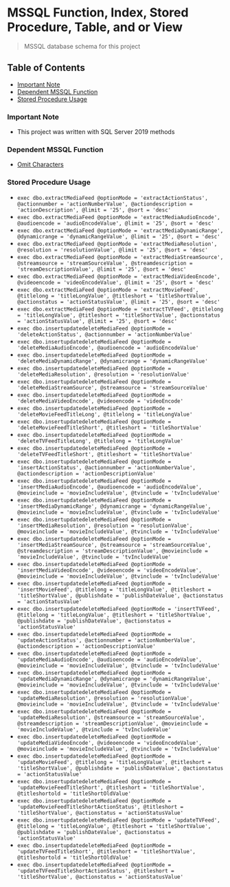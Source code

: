 # MSSQL Function, Index, Stored Procedure, Table, and or View
> MSSQL database schema for this project

## Table of Contents
* [Important Note](#important-note)
* [Dependent MSSQL Function](#dependent-mssql-function)
* [Stored Procedure Usage](#stored-procedure-usage)

### **Important Note**
* This project was written with SQL Server 2019 methods

### Dependent MSSQL Function
* [Omit Characters](https://github.com/Cuates/omitcharactersmssql)

### Stored Procedure Usage
* `exec dbo.extractMediaFeed @optionMode = 'extractActionStatus', @actionnumber = 'actionNumberValue', @actiondescription = 'actionDescription', @limit = '25', @sort = 'desc'`
* `exec dbo.extractMediaFeed @optionMode = 'extractMediaAudioEncode', @audioencode = 'audioEncodeValue', @limit = '25', @sort = 'desc'`
* `exec dbo.extractMediaFeed @optionMode = 'extractMediaDynamicRange', @dynamicrange = 'dynamicRangeValue', @limit = '25', @sort = 'desc'`
* `exec dbo.extractMediaFeed @optionMode = 'extractMediaResolution', @resolution = 'resolutionValue', @limit = '25', @sort = 'desc'`
* `exec dbo.extractMediaFeed @optionMode = 'extractMediaStreamSource', @streamsource = 'streamSourceValue', @streamdescription = 'streamDescriptionValue', @limit = '25', @sort = 'desc'`
* `exec dbo.extractMediaFeed @optionMode = 'extractMediaVideoEncode', @videoencode = 'videoEncodeValue', @limit = '25', @sort = 'desc'`
* `exec dbo.extractMediaFeed @optionMode = 'extractMovieFeed', @titlelong = 'titleLongValue', @titleshort = 'titleShortValue', @actionstatus = 'actionStatusValue', @limit = '25', @sort = 'desc'`
* `exec dbo.extractMediaFeed @optionMode = 'extractTVFeed', @titlelong = 'titleLongValue', @titleshort = 'titleShortValue', @actionstatus = 'actionStatusValue', @limit = '25', @sort = 'desc'`
* `exec dbo.insertupdatedeleteMediaFeed @optionMode = 'deleteActionStatus', @actionnumber = 'actionNumberValue'`
* `exec dbo.insertupdatedeleteMediaFeed @optionMode = 'deleteMediaAudioEncode', @audioencode = 'audioEncodeValue'`
* `exec dbo.insertupdatedeleteMediaFeed @optionMode = 'deleteMediaDynamicRange', @dynamicrange = 'dynamicRangeValue'`
* `exec dbo.insertupdatedeleteMediaFeed @optionMode = 'deleteMediaResolution', @resolution = 'resolutionValue'`
* `exec dbo.insertupdatedeleteMediaFeed @optionMode = 'deleteMediaStreamSource', @streamsource = 'streamSourceValue'`
* `exec dbo.insertupdatedeleteMediaFeed @optionMode = 'deleteMediaVideoEncode', @videoencode = 'videoEncode'`
* `exec dbo.insertupdatedeleteMediaFeed @optionMode = 'deleteMovieFeedTitleLong', @titlelong = 'titleLongValue'`
* `exec dbo.insertupdatedeleteMediaFeed @optionMode = 'deleteMovieFeedTitleShort', @titleshort = 'titleShortValue'`
* `exec dbo.insertupdatedeleteMediaFeed @optionMode = 'deleteTVFeedTitleLong', @titlelong = 'titleLongValue'`
* `exec dbo.insertupdatedeleteMediaFeed @optionMode = 'deleteTVFeedTitleShort', @titleshort = 'titleShortValue'`
* `exec dbo.insertupdatedeleteMediaFeed @optionMode = 'insertActionStatus', @actionnumber = 'actionNumberValue', @actiondescription = 'actionDescriptionValue'`
* `exec dbo.insertupdatedeleteMediaFeed @optionMode = 'insertMediaAudioEncode', @audioencode = 'audioEncodeValue', @movieinclude = 'movieIncludeValue', @tvinclude = 'tvIncludeValue'`
* `exec dbo.insertupdatedeleteMediaFeed @optionMode = 'insertMediaDynamicRange', @dynamicrange = 'dynamicRangeValue', @movieinclude = 'movieIncludeValue', @tvinclude = 'tvIncludeValue'`
* `exec dbo.insertupdatedeleteMediaFeed @optionMode = 'insertMediaResolution', @resolution = 'resolutionValue', @movieinclude = 'movieIncludeValue', @tvinclude = 'tvIncludeValue'`
* `exec dbo.insertupdatedeleteMediaFeed @optionMode = 'insertMediaStreamSource', @streamsource = 'streamSourceValue', @streamdescription = 'streamDescriptionValue', @movieinclude = 'movieIncludeValue', @tvinclude = 'tvIncludeValue'`
* `exec dbo.insertupdatedeleteMediaFeed @optionMode = 'insertMediaVideoEncode', @videoencode = 'videoEncodeValue', @movieinclude = 'movieIncludeValue', @tvinclude = 'tvIncludeValue'`
* `exec dbo.insertupdatedeleteMediaFeed @optionMode = 'insertMovieFeed', @titlelong = 'titleLongValue', @titleshort = 'titleShortValue', @publishdate = 'publishDateValue', @actionstatus = 'actionStatusValue'`
* `exec dbo.insertupdatedeleteMediaFeed @optionMode = 'insertTVFeed', @titlelong = 'titleLongValue', @titleshort = 'titleShortValue', @publishdate = 'publishDateValue', @actionstatus = 'actionStatusValue'`
* `exec dbo.insertupdatedeleteMediaFeed @optionMode = 'updateActionStatus', @actionnumber = 'actionNumberValue', @actiondescription = 'actionDescriptionValue'`
* `exec dbo.insertupdatedeleteMediaFeed @optionMode = 'updateMediaAudioEncode', @audioencode = 'audioEncodeValue', @movieinclude = 'movieIncludeValue', @tvinclude = 'tvIncludeValue'`
* `exec dbo.insertupdatedeleteMediaFeed @optionMode = 'updateMediaDynamicRange', @dynamicrange = 'dynamicRangeValue', @movieinclude = 'movieIncludeValue', @tvinclude = 'tvIncludeValue'`
* `exec dbo.insertupdatedeleteMediaFeed @optionMode = 'updateMediaResolution', @resolution = 'resolutionValue', @movieinclude = 'movieIncludeValue', @tvinclude = 'tvIncludeValue'`
* `exec dbo.insertupdatedeleteMediaFeed @optionMode = 'updateMediaResolution', @streamsource = 'streamSourceValue', @streamdescription = 'streamDescriptionValue', @movieinclude = 'movieIncludeValue', @tvinclude = 'tvIncludeValue'`
* `exec dbo.insertupdatedeleteMediaFeed @optionMode = 'updateMediaVideoEncode', @videoencode = 'videoEncodeValue', @movieinclude = 'movieIncludeValue', @tvinclude = 'tvIncludeValue'`
* `exec dbo.insertupdatedeleteMediaFeed @optionMode = 'updateMovieFeed', @titlelong = 'titleLongValue', @titleshort = 'titleShortValue', @publishdate = 'publishDateValue', @actionstatus = 'actionStatusValue'`
* `exec dbo.insertupdatedeleteMediaFeed @optionMode = 'updateMovieFeedTitleShort', @titleshort = 'titleShortValue', @titleshortold = 'titleShortOldValue'`
* `exec dbo.insertupdatedeleteMediaFeed @optionMode = 'updateMovieFeedTitleShortActionStatus', @titleshort = 'titleShortValue', @actionstatus = 'actionStatusValue'`
* `exec dbo.insertupdatedeleteMediaFeed @optionMode = 'updateTVFeed', @titlelong = 'titleLongValue', @titleshort = 'titleShortValue', @publishdate = 'publishDateValue', @actionstatus = 'actionStatusValue'`
* `exec dbo.insertupdatedeleteMediaFeed @optionMode = 'updateTVFeedTitleShort', @titleshort = 'titleShortValue', @titleshortold = 'titleShortOldValue'`
* `exec dbo.insertupdatedeleteMediaFeed @optionMode = 'updateTVFeedTitleShortActionStatus', @titleshort = 'titleShortValue', @actionstatus = 'actionStatusValue'`
